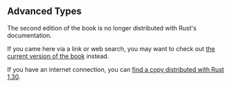 ## Advanced Types

The second edition of the book is no longer distributed with Rust's documentation.

If you came here via a link or web search, you may want to check out [the current
version of the book](../ch19-04-advanced-types.html) instead.

If you have an internet connection, you can [find a copy distributed with
Rust
1.30](https://doc.rust-lang.org/1.30.0/book/second-edition/ch19-04-advanced-types.html).